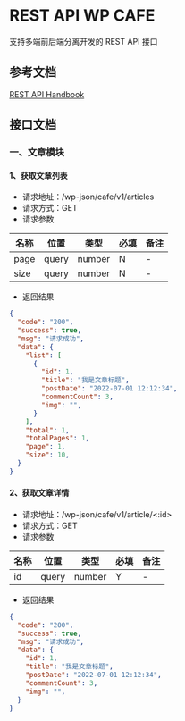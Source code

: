 # REST API WP CAFE
支持多端前后端分离开发的 REST API 接口

## 参考文档
[REST API Handbook](https://developer.wordpress.org/rest-api/)

## 接口文档

### 一、文章模块
#### 1、获取文章列表
* 请求地址：/wp-json/cafe/v1/articles
* 请求方式：GET
* 请求参数

| 名称  | 位置   | 类型   | 必填 | 备注 |
| ----  | ----   | ----   | ---- | ---- |
| page  | query  | number | N    | -    |
| size  | query  | number | N    | -    |

* 返回结果
```json
{
  "code": "200",
  "success": true,
  "msg": "请求成功",
  "data": {
    "list": [
      {
        "id": 1,
        "title": "我是文章标题",
        "postDate": "2022-07-01 12:12:34",
        "commentCount": 3,
        "img": "",
      }
    ],
    "total": 1,
    "totalPages": 1,
    "page": 1,
    "size": 10,
  }
}
```

#### 2、获取文章详情
* 请求地址：/wp-json/cafe/v1/article/<:id>
* 请求方式：GET
* 请求参数

| 名称  | 位置   | 类型   | 必填 | 备注 |
| ----  | ----   | ----   | ---- | ---- |
| id    | query  | number | Y    | -    |

* 返回结果
```json
{
  "code": "200",
  "success": true,
  "msg": "请求成功",
  "data": {
    "id": 1,
    "title": "我是文章标题",
    "postDate": "2022-07-01 12:12:34",
    "commentCount": 3,
    "img": "",
  }
}
```